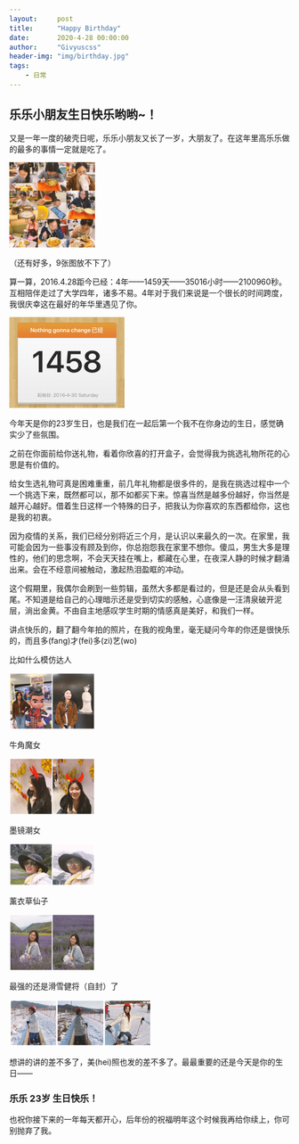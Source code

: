 ```yaml
---
layout:     post
title:      "Happy Birthday"
date:       2020-4-28 00:00:00
author:     "Givyuscss"
header-img: "img/birthday.jpg"
tags:
    - 日常
---
```


## 乐乐小朋友生日快乐哟哟~！



又是一年一度的破壳日呢，乐乐小朋友又长了一岁，大朋友了。在这年里高乐乐做的最多的事情一定就是吃了。



<img src="/img/in-post/birthday/img_1.jpg" alt="img_1" style="zoom:15%;" />

（还有好多，9张图放不下了）



算一算，2016.4.28距今已经：4年——1459天——35016小时——2100960秒。互相陪伴走过了大学四年，诸多不易。4年对于我们来说是一个很长的时间跨度，我很庆幸这在最好的年华里遇见了你。

<img src="/img/in-post/birthday/img_2.jpg" alt="img_2" style="zoom:25%;" />



今年天是你的23岁生日，也是我们在一起后第一个我不在你身边的生日，感觉确实少了些氛围。



之前在你面前给你送礼物，看着你欣喜的打开盒子，会觉得我为挑选礼物所花的心思是有价值的。



给女生选礼物可真是困难重重，前几年礼物都是很多件的，是我在挑选过程中一个一个挑选下来，既然都可以，那不如都买下来。惊喜当然是越多份越好，你当然是越开心越好。借着生日这样一个特殊的日子，把我认为你喜欢的东西都给你，这也是我的初衷。



因为疫情的关系，我们已经分别将近三个月，是认识以来最久的一次。在家里，我可能会因为一些事没有顾及到你，你总抱怨我在家里不想你。傻瓜，男生大多是理性的，他们的思念啊，不会天天挂在嘴上，都藏在心里，在夜深人静的时候才翻涌出来。会在不经意间被触动，激起热泪盈眶的冲动。



这个假期里，我偶尔会刷到一些剪辑，虽然大多都是看过的，但是还是会从头看到尾。不知道是给自己的心理暗示还是受到切实的感触，心底像是一汪清泉破开泥层，淌出金黄。不由自主地感叹学生时期的情感真是美好，和我们一样。



讲点快乐的，翻了翻今年拍的照片，在我的视角里，毫无疑问今年的你还是很快乐的，而且多(fang)才(fei)多(zi)艺(wo)



比如什么模仿达人

<img src="/img/in-post/birthday/img_5.jpg" alt="img_5" style="zoom:15%;" />



牛角魔女

<img src="/img/in-post/birthday/img_4.jpg" alt="img_4" style="zoom:15%;" />



墨镜潮女

<img src="/img/in-post/birthday/img_6.jpg" alt="img_6" style="zoom:15%;" />



薰衣草仙子

<img src="/img/in-post/birthday/img_7.jpg" alt="img_7" style="zoom:15%;" />



最强的还是滑雪健将（自封）了

<img src="/img/in-post/birthday/img_3.jpg" alt="img_3" style="zoom:25%;" />



想讲的讲的差不多了，美(hei)照也发的差不多了。最最重要的还是今天是你的生日——



### 乐乐 23岁 生日快乐！



也祝你接下来的一年每天都开心，后年份的祝福明年这个时候我再给你续上，你可别抛弃了我。